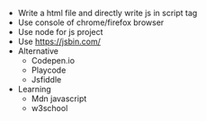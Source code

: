 - Write a html file and directly write js in script tag
- Use console of chrome/firefox browser
- Use node for js project
- Use https://jsbin.com/ 
- Alternative 
    - Codepen.io
    - Playcode
    - Jsfiddle
- Learning
    - Mdn javascript
    - w3school
